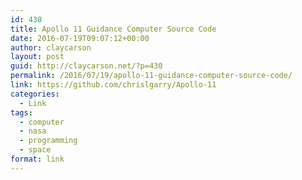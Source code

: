 ```yaml
---
id: 430
title: Apollo 11 Guidance Computer Source Code
date: 2016-07-19T09:07:12+00:00
author: claycarson
layout: post
guid: http://claycarson.net/?p=430
permalink: /2016/07/19/apollo-11-guidance-computer-source-code/
link: https://github.com/chrislgarry/Apollo-11
categories:
  - Link
tags:
  - computer
  - nasa
  - programming
  - space
format: link
---
```


